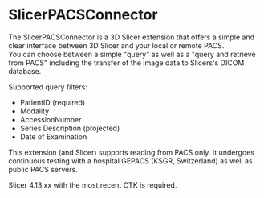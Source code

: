 # SlicerPACSConnector

The SlicerPACSConnector is a 3D Slicer extension that offers a simple and clear interface between 3D Slicer and your local or remote PACS.  
You can choose between a simple "query" as well as a "query and retrieve from PACS" including the transfer of the image data to Slicers's DICOM database.

Supported query filters:

*   PatientID (required)
*   Modality
*   AccessionNumber
*   Series Description (projected)
*   Date of Examination

This extension (and Slicer) supports reading from PACS only. It undergoes continuous testing with a hospital GEPACS (KSGR, Switzerland) as well as public PACS servers.  

Slicer 4.13.xx with the most recent CTK is required.
